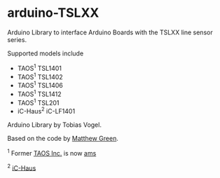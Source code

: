 arduino-TSLXX
=============

Arduino Library to interface Arduino Boards with the TSLXX line sensor series.

Supported models include

 * TAOS<sup>1</sup> TSL1401
 * TAOS<sup>1</sup> TSL1402
 * TAOS<sup>1</sup> TSL1406
 * TAOS<sup>1</sup> TSL1412
 * TAOS<sup>1</sup> TSL201
 * iC-Haus<sup>2</sup> iC-LF1401



Arduino Library by Tobias Vogel.

Based on the code by [Matthew Green](http://www.github.com/hobgreenson/arduino-TSL1401).


<sup>1</sup> Former [TAOS Inc.](http://www.taosinc.com) is now [ams](http://www.ams.com)

<sup>2</sup> [iC-Haus](http://www.ichaus.de)
